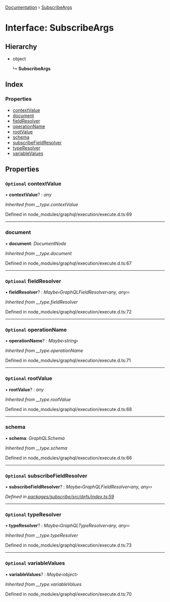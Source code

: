 [Documentation](../README.md) › [SubscribeArgs](subscribeargs.md)

# Interface: SubscribeArgs

## Hierarchy

* object

  ↳ **SubscribeArgs**

## Index

### Properties

* [contextValue](subscribeargs.md#optional-contextvalue)
* [document](subscribeargs.md#document)
* [fieldResolver](subscribeargs.md#optional-fieldresolver)
* [operationName](subscribeargs.md#optional-operationname)
* [rootValue](subscribeargs.md#optional-rootvalue)
* [schema](subscribeargs.md#schema)
* [subscribeFieldResolver](subscribeargs.md#optional-subscribefieldresolver)
* [typeResolver](subscribeargs.md#optional-typeresolver)
* [variableValues](subscribeargs.md#optional-variablevalues)

## Properties

### `Optional` contextValue

• **contextValue**? : *any*

*Inherited from __type.contextValue*

Defined in node_modules/graphql/execution/execute.d.ts:69

___

###  document

• **document**: *DocumentNode*

*Inherited from __type.document*

Defined in node_modules/graphql/execution/execute.d.ts:67

___

### `Optional` fieldResolver

• **fieldResolver**? : *Maybe‹GraphQLFieldResolver‹any, any››*

*Inherited from __type.fieldResolver*

Defined in node_modules/graphql/execution/execute.d.ts:72

___

### `Optional` operationName

• **operationName**? : *Maybe‹string›*

*Inherited from __type.operationName*

Defined in node_modules/graphql/execution/execute.d.ts:71

___

### `Optional` rootValue

• **rootValue**? : *any*

*Inherited from __type.rootValue*

Defined in node_modules/graphql/execution/execute.d.ts:68

___

###  schema

• **schema**: *GraphQLSchema*

*Inherited from __type.schema*

Defined in node_modules/graphql/execution/execute.d.ts:66

___

### `Optional` subscribeFieldResolver

• **subscribeFieldResolver**? : *Maybe‹GraphQLFieldResolver‹any, any››*

*Defined in [packages/subscribe/src/defs/index.ts:59](https://github.com/badbatch/graphql-box/blob/cf51f3c/packages/subscribe/src/defs/index.ts#L59)*

___

### `Optional` typeResolver

• **typeResolver**? : *Maybe‹GraphQLTypeResolver‹any, any››*

*Inherited from __type.typeResolver*

Defined in node_modules/graphql/execution/execute.d.ts:73

___

### `Optional` variableValues

• **variableValues**? : *Maybe‹object›*

*Inherited from __type.variableValues*

Defined in node_modules/graphql/execution/execute.d.ts:70
